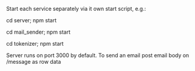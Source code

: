 Start each service separately via it own start script, e.g.:

cd server; npm start

cd mail_sender; npm start

cd tokenizer; npm start

Server runs on port 3000 by default. To send an email post email body on /message as row data

